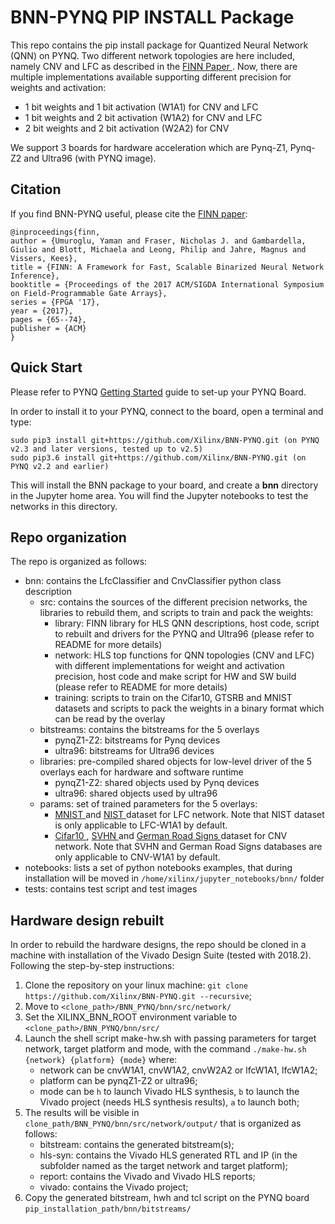 # BNN-PYNQ PIP INSTALL Package

This repo contains the pip install package for Quantized Neural Network (QNN) on PYNQ. 
Two different network topologies are here included, namely CNV and LFC as described in the <a href="https://arxiv.org/abs/1612.07119" target="_blank"> FINN Paper </a>. 
Now, there are multiple implementations available supporting different precision for weights and activation:

- 1 bit weights and 1 bit activation (W1A1) for CNV and LFC
- 1 bit weights and 2 bit activation (W1A2) for CNV and LFC
- 2 bit weights and 2 bit activation (W2A2) for CNV

We support 3 boards for hardware acceleration which are Pynq-Z1, Pynq-Z2 and Ultra96 (with PYNQ image).

## Citation
If you find BNN-PYNQ useful, please cite the <a href="https://arxiv.org/abs/1612.07119" target="_blank">FINN paper</a>:

    @inproceedings{finn,
    author = {Umuroglu, Yaman and Fraser, Nicholas J. and Gambardella, Giulio and Blott, Michaela and Leong, Philip and Jahre, Magnus and Vissers, Kees},
    title = {FINN: A Framework for Fast, Scalable Binarized Neural Network Inference},
    booktitle = {Proceedings of the 2017 ACM/SIGDA International Symposium on Field-Programmable Gate Arrays},
    series = {FPGA '17},
    year = {2017},
    pages = {65--74},
    publisher = {ACM}
    }

## Quick Start

Please refer to PYNQ <a href="https://pynq.readthedocs.io/en/latest/getting_started.html" target="_blank"> Getting Started</a> guide to set-up your PYNQ Board.

In order to install it to your PYNQ, connect to the board, open a terminal and type:

```
sudo pip3 install git+https://github.com/Xilinx/BNN-PYNQ.git (on PYNQ v2.3 and later versions, tested up to v2.5)
sudo pip3.6 install git+https://github.com/Xilinx/BNN-PYNQ.git (on PYNQ v2.2 and earlier)
```

This will install the BNN package to your board, and create a **bnn** directory in the Jupyter home area. You will find the Jupyter notebooks to test the networks in this directory.

## Repo organization 

The repo is organized as follows:

-	bnn: contains the LfcClassifier and CnvClassifier python class description
	-	src: contains the sources of the different precision networks, the libraries to rebuild them, and scripts to train and pack the weights:
		- library: FINN library for HLS QNN descriptions, host code, script to rebuilt and drivers for the PYNQ and Ultra96 (please refer to README for more details)
		- network: HLS top functions for QNN topologies (CNV and LFC) with different implementations for weight and activation precision, host code and make script for HW and SW build (please refer to README for more details)
		- training: scripts to train on the Cifar10, GTSRB and MNIST datasets and scripts to pack the weights in a binary format which can be read by the overlay
	-	bitstreams: contains the bitstreams for the 5 overlays
		- pynqZ1-Z2: bitstreams for Pynq devices
		- ultra96: bitstreams for Ultra96 devices
	-	libraries: pre-compiled shared objects for low-level driver of the 5 overlays each for hardware and software runtime
		- pynqZ1-Z2: shared objects used by Pynq devices
		- ultra96: shared objects used by ultra96
	-	params: set of trained parameters for the 5 overlays:
		- <a href="http://yann.lecun.com/exdb/mnist/" target="_blank"> MNIST </a> and <a href="https://www.nist.gov/srd/nist-special-database-19" target="_blank"> NIST </a> dataset for LFC network. Note that NIST dataset is only applicable to LFC-W1A1 by default.
		- <a href="https://www.cs.toronto.edu/~kriz/cifar.html" target="_blank"> Cifar10 </a>, <a href="http://ufldl.stanford.edu/housenumbers/" target="_blank"> SVHN </a> and <a href="http://benchmark.ini.rub.de/?section=gtsdb&subsection=dataset" target="_blank"> German Road Signs </a> dataset for CNV network. Note that SVHN and German Road Signs databases are only applicable to CNV-W1A1 by default.
-	notebooks: lists a set of python notebooks examples, that during installation will be moved in `/home/xilinx/jupyter_notebooks/bnn/` folder
-	tests: contains test script and test images

## Hardware design rebuilt

In order to rebuild the hardware designs, the repo should be cloned in a machine with installation of the Vivado Design Suite (tested with 2018.2). 
Following the step-by-step instructions:

1.	Clone the repository on your linux machine: `git clone https://github.com/Xilinx/BNN-PYNQ.git --recursive`;
2.	Move to `<clone_path>/BNN_PYNQ/bnn/src/network/`
3.	Set the XILINX_BNN_ROOT environment variable to `<clone_path>/BNN_PYNQ/bnn/src/`
4.	Launch the shell script make-hw.sh with passing parameters for target network, target platform and mode, with the command `./make-hw.sh {network} {platform} {mode}` where:
	- network can be cnvW1A1, cnvW1A2, cnvW2A2 or lfcW1A1, lfcW1A2;
	- platform can be pynqZ1-Z2 or ultra96;
	- mode can be `h` to launch Vivado HLS synthesis, `b` to launch the Vivado project (needs HLS synthesis results), `a` to launch both;
5.	The results will be visible in `clone_path/BNN_PYNQ/bnn/src/network/output/` that is organized as follows:
	- bitstream: contains the generated bitstream(s);
	- hls-syn: contains the Vivado HLS generated RTL and IP (in the subfolder named as the target network and target platform);
	- report: contains the Vivado and Vivado HLS reports;
	- vivado: contains the Vivado project;
6.	Copy the generated bitstream, hwh and tcl script on the PYNQ board `pip_installation_path/bnn/bitstreams/`

